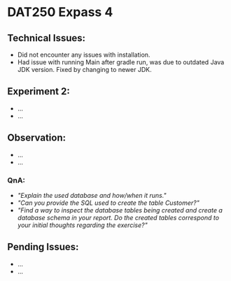 # DAT250 Expass 4

## Technical Issues:
- Did not encounter any issues with installation.
- Had issue with running Main after gradle run, was due to outdated Java JDK version. Fixed by changing to newer JDK.

## Experiment 2:
- ...
- ...

## Observation:
- ...
- ...

### QnA:
- <i>"Explain the used database and how/when it runs."</i>
- <i>"Can you provide the SQL used to create the table Customer?"</i>
- <i>"Find a way to inspect the database tables being created and create a database schema in your report. Do the created tables correspond to your initial thoughts regarding the exercise?"</i>

## Pending Issues:
- ...
- ...